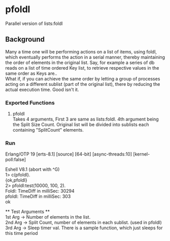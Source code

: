# pfoldl
Parallel version of lists:foldl

## Background
Many a time one will be performing actions on a list of items, using foldl, which eventually performs the action in a serial manner, thereby maintaining the order of elements in the original list. Say, for example a series of db reads on a list of time ordered Key list, to retrieve respective values in the same order as Keys are..  
What if, if you can achieve the same order by letting a group of processes acting on a different sublist (part of the original list), there by reducing the actual execution time. Good isn't it.

### Exported Functions
1. pfoldl  
   Takes 4 arguments, First 3 are same as lists:foldl. 4th argument being the Split Size Count. Original list will be divided into sublists each containing "SplitCount" elements.

### Run
Erlang/OTP 19 [erts-8.1] [source] [64-bit] [async-threads:10] [kernel-poll:false]

Eshell V8.1  (abort with ^G)  
1> c(pfoldl).  
{ok,pfoldl}  
2> pfoldl:test(10000, 100, 2).  
Foldl: TimeDiff in milliSec: 30294  
pfoldl: TimeDiff in milliSec: 303  
ok  

** Test Arguments **  
1st Arg -> Number of elements in the list.  
2nd Arg -> Split Count, number of elements in each sublist. (used in pfoldl)  
3rd Arg -> Sleep timer val. There is a sample function, which just sleeps for this time period  



